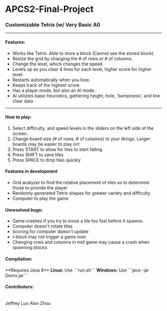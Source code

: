 # APCS2-Final-Project

<h3> Customizable Tetris (w/ Very Basic AI) </h3>

<hr>
<h4>Features:</h4>
<ul>
<li>Works like Tetris. Able to store a block (Cannot see the stored block).</li>
<li>Resize the grid by changing the # of rows or # of columns.</li>
<li>Change the level, which changes the speed.</li>
<li>Levels up as you clear 4 lines for each level, higher score for higher level.</li>
<li>Restarts automatically when you lose.</li>
<li>Keeps track of the highest score.</li>
<li>Has a player mode, but also an AI mode.</li>
<li>AI utilizies basic heuristics, gathering height, hole, 'bumpiness', and line clear data</li>
</ul>
<hr>

<h4>How to play:</h4>
<ol>
<li>Select difficulty, and speed levels in the sliders on the left side of the screen.</li>
<li>Change board size (# of rows, # of columns) to your likings. Larger boards may be easier to play on!
<li>Press START to allow for tiles to start falling</li>
<li>Press SHIFT to save tiles</li>
<li>Press SPACE to drop tiles quickly</li>
</ol>

<h4>Features in development</h4>
<ul>
<li>Grid analyzer to find the relative placement of tiles as to determine those to provide the player</li>
<li>Randomly generated Tetris shapes for greater variety and difficulty</li>
<li>Computer to play the game</li>
</ul>

<h4>Unresolved bugs:</h4>
<ul>
<li>Game crashes if you try to move a tile too fast before it spawns. </li>
<li>Computer doesn't rotate tiles</li>
<li>Scoring for computer doesn't update</li>
<li>I-block may not trigger a game over</li>
<li>Changing rows and columns in mid game may cause a crash when spawning blocks</li>
</ul>

<h4>Compilation:</h4>
**Requires Java 8**
<b>Linux: </b>
Use ```run.sh```
<b>Windows: </b>
Use ```java -jar Demo.jar```

<h4>Contributors:</h4>
<br>
Jeffrey Luo
Alan Zhou

